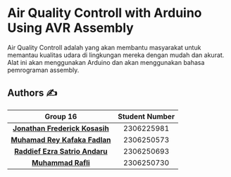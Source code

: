 # Air Quality Controll with Arduino Using AVR Assembly

Air Quality Controll adalah yang akan membantu masyarakat untuk memantau kualitas udara di lingkungan mereka dengan mudah dan akurat. Alat ini akan menggunakan Arduino
dan akan menggunakan bahasa pemrograman assembly.


## Authors ✍️

| Group 16  | Student Number |
| :----------------: | :------------: |
| [**Jonathan Frederick Kosasih**](https://github.com/JonathanKosasih18)| 2306225981 |
| [**Muhamad Rey Kafaka Fadlan**](https://github.com/MuhamadReyKF)| 2306250573 |
| [**Raddief Ezra Satrio Andaru**](https://github.com/Raddief)| 2306250693 |
| [**Muhammad Rafli**](https://github.com/MRafli127)| 2306250730 |